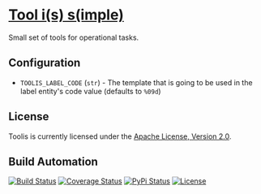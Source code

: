 # [Tool i(s) s(imple)](http://toolis.hive.pt)

Small set of tools for operational tasks.

## Configuration

* `TOOLIS_LABEL_CODE` (`str`) - The template that is going to be used in the label entity's code value (defaults to `%09d`)

## License

Toolis is currently licensed under the [Apache License, Version 2.0](http://www.apache.org/licenses/).

## Build Automation

[![Build Status](https://travis-ci.org/hivesolutions/toolis.svg?branch=master)](https://travis-ci.org/hivesolutions/toolis)
[![Coverage Status](https://coveralls.io/repos/hivesolutions/toolis/badge.svg?branch=master)](https://coveralls.io/r/hivesolutions/toolis?branch=master)
[![PyPi Status](https://img.shields.io/pypi/v/toolis.svg)](https://pypi.python.org/pypi/toolis)
[![License](https://img.shields.io/badge/license-Apache%202.0-blue.svg)](http://www.apache.org/licenses/)
